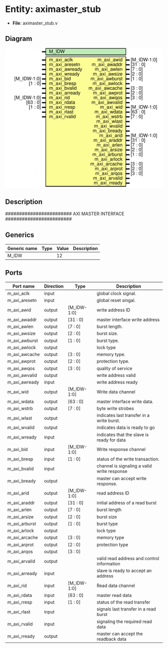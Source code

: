 # Entity: aximaster_stub

- **File**: aximaster_stub.v
## Diagram

![Diagram](aximaster_stub.svg "Diagram")
## Description

########################
AXI MASTER INTERFACE
########################

## Generics

| Generic name | Type | Value | Description |
| ------------ | ---- | ----- | ----------- |
| M_IDW        |      | 12    |             |
## Ports

| Port name     | Direction | Type        | Description                                 |
| ------------- | --------- | ----------- | ------------------------------------------- |
| m_axi_aclk    | input     |             | global clock signal.                        |
| m_axi_aresetn | input     |             | global reset singal.                        |
| m_axi_awid    | output    | [M_IDW-1:0] | write address ID                            |
| m_axi_awaddr  | output    | [31 : 0]    | master interface write address              |
| m_axi_awlen   | output    | [7 : 0]     | burst length.                               |
| m_axi_awsize  | output    | [2 : 0]     | burst size.                                 |
| m_axi_awburst | output    | [1 : 0]     | burst type.                                 |
| m_axi_awlock  | output    |             | lock type                                   |
| m_axi_awcache | output    | [3 : 0]     | memory type.                                |
| m_axi_awprot  | output    | [2 : 0]     | protection type.                            |
| m_axi_awqos   | output    | [3 : 0]     | quality of service                          |
| m_axi_awvalid | output    |             | write address valid                         |
| m_axi_awready | input     |             | write address ready                         |
| m_axi_wid     | output    | [M_IDW-1:0] | Write data channel                          |
| m_axi_wdata   | output    | [63 : 0]    | master interface write data.                |
| m_axi_wstrb   | output    | [7 : 0]     | byte write strobes                          |
| m_axi_wlast   | output    |             | indicates last transfer in a write burst.   |
| m_axi_wvalid  | output    |             | indicates data is ready to go               |
| m_axi_wready  | input     |             | indicates that the slave is ready for data  |
| m_axi_bid     | input     | [M_IDW-1:0] | Write response channel                      |
| m_axi_bresp   | input     | [1 : 0]     | status of the write transaction.            |
| m_axi_bvalid  | input     |             | channel is signaling a valid write response |
| m_axi_bready  | output    |             | master can accept write response.           |
| m_axi_arid    | output    | [M_IDW-1:0] | read address ID                             |
| m_axi_araddr  | output    | [31 : 0]    | initial address of a read burst             |
| m_axi_arlen   | output    | [7 : 0]     | burst length                                |
| m_axi_arsize  | output    | [2 : 0]     | burst size                                  |
| m_axi_arburst | output    | [1 : 0]     | burst type                                  |
| m_axi_arlock  | output    |             | lock type                                   |
| m_axi_arcache | output    | [3 : 0]     | memory type                                 |
| m_axi_arprot  | output    | [2 : 0]     | protection type                             |
| m_axi_arqos   | output    | [3 : 0]     |                                             |
| m_axi_arvalid | output    |             | valid read address and control information  |
| m_axi_arready | input     |             | slave is ready to accept an address         |
| m_axi_rid     | input     | [M_IDW-1:0] | Read data channel                           |
| m_axi_rdata   | input     | [63 : 0]    | master read data                            |
| m_axi_rresp   | input     | [1 : 0]     | status of the read transfer                 |
| m_axi_rlast   | input     |             | signals last transfer in a read burst       |
| m_axi_rvalid  | input     |             | signaling the required read data            |
| m_axi_rready  | output    |             | master can accept the readback data         |

